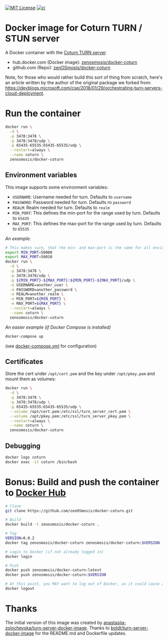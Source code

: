 [![MIT License](https://img.shields.io/github/license/zenosmosis/docker-coturn)](https://raw.githubusercontent.com/zenOSmosis/docker-coturn/master/LICENSE)
[![ci][ci-image]][ci-url]

[ci-image]: https://github.com/zenosmosis/docker-coturn/actions/workflows/ci.yml/badge.svg
[ci-url]: https://github.com/zenOSmosis/docker-coturn/actions

# Docker image for Coturn TURN / STUN server

A Docker container with the [Coturn TURN server](https://github.com/coturn/coturn).

* hub.docker.com (Docker image): [zenosmosis/docker-coturn](https://hub.docker.com/r/zenosmosis/docker-coturn/)
* github.com (Repo): [zenOSmosis/docker-coturn](https://github.com/zenOSmosis/docker-coturn)

Note, for those who would rather build this sort of thing from scratch, here's an article written by the author of the original package we forked from:  https://devblogs.microsoft.com/cse/2018/01/29/orchestrating-turn-servers-cloud-deployment.

# Run the container

```bash
docker run \
  -d \
  -p 3478:3478 \
  -p 3478:3478/udp \
  -p 65435-65535:65435-65535/udp \
  --restart=always \
  --name coturn \
  zenosmosis/docker-coturn
```

## Environment variables

This image supports some environment variables:

* `USERNAME`: Username needed for turn. Defaults to `username`
* `PASSWORD`: Password needed for turn. Defaults ro `password`
* `REALM`: Realm needed for turn. Defaults to `realm`
* `MIN_PORT`: This defines the min-port for the range used by turn. Defaults to `65435`
* `MAX_PORT`: This defines the max-port for the range used by turn. Defaults to `65535`

*An example:*

```bash
# This makes sure, that the min- and max-port is the same for all environment variables
export MIN_PORT=50000
export MAX_PORT=50010
docker run \
  -d \
  -p 3478:3478 \
  -p 3478:3478/udp \
  -p ${MIN_PORT}-${MAX_PORT}:${MIN_PORT}-${MAX_PORT}/udp \
  -e USERNAME=another_user \
  -e PASSWORD=another_password \
  -e REALM=another_realm \
  -e MIN_PORT=${MIN_PORT} \
  -e MAX_PORT=${MAX_PORT} \
  --restart=always \
  --name coturn \
  zenosmosis/docker-coturn
```

*An easier example (if Docker Compose is installed)*

```bash
docker-compose up
```

(see [docker-compose.yml](docker-compose.yml) for configuration)

## Certificates

Store the cert under `/opt/cert.pem` and the key under `/opt/pkey.pem` and mount them as volumes:

```bash
docker run \
  -d \
  -p 3478:3478 \
  -p 3478:3478/udp \
  -p 65435-65535:65435-65535/udp \
  --volume /opt/cert.pem:/etc/ssl/turn_server_cert.pem \
  --volume /opt/pkey.pem:/etc/ssl/turn_server_pkey.pem \
  --restart=always \
  --name coturn \
  zenosmosis/docker-coturn
```

## Debugging

```bash
docker logs coturn
docker exec -it coturn /bin/bash
```

# Bonus: Build and push the container to [Docker Hub](https://hub.docker.com/)

```bash
# Clone
git clone https://github.com/zenOSmosis/docker-coturn.git 

# Build
docker build -t zenosmosis/docker-coturn .

# Tag
VERSION=0.0.2
docker tag zenosmosis/docker-coturn zenosmosis/docker-coturn:$VERSION

# Login to Docker (if not already logged in)
docker login

# Push
docker push zenosmosis/docker-coturn:latest
docker push zenosmosis/docker-coturn:$VERSION

# At this point, you MAY want to log out of Docker, as it could cause authentication errors when trying to build other's containers
docker logout
```

# Thanks

The initial version of this image was created by [anastasiia-zolochevska/turn-server-docker-image](https://github.com/anastasiia-zolochevska/turn-server-docker-image).  Thanks to [boldt/turn-server-docker-image](https://github.com/boldt/turn-server-docker-image) for the README.md and Dockerfile updates.

